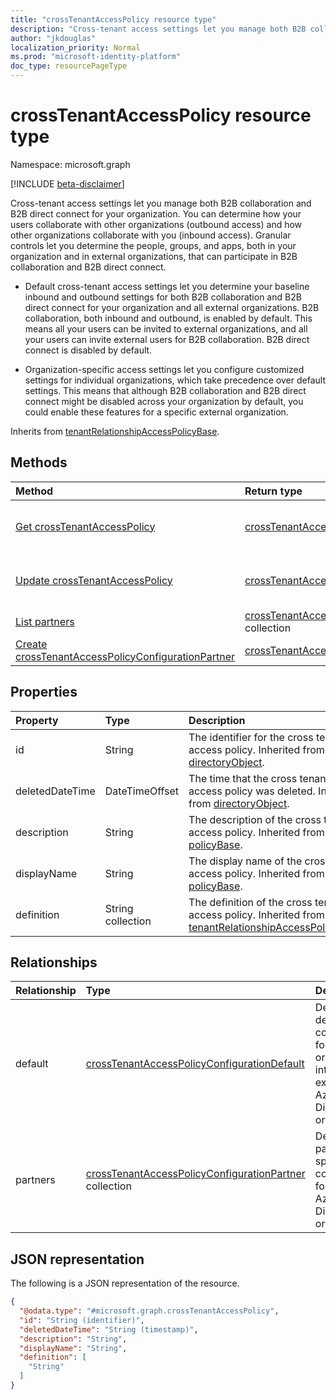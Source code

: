 ```yaml
---
title: "crossTenantAccessPolicy resource type"
description: "Cross-tenant access settings let you manage both B2B collaboration and B2B direct connect for your organization."
author: "jkdouglas"
localization_priority: Normal
ms.prod: "microsoft-identity-platform"
doc_type: resourcePageType
---
```


# crossTenantAccessPolicy resource type

Namespace: microsoft.graph

[!INCLUDE [beta-disclaimer](../../includes/beta-disclaimer.md)]

Cross-tenant access settings let you manage both B2B collaboration and B2B direct connect for your organization. You can determine how your users collaborate with other organizations (outbound access) and how other organizations collaborate with you (inbound access). Granular controls let you determine the people, groups, and apps, both in your organization and in external organizations, that can participate in B2B collaboration and B2B direct connect.

- Default cross-tenant access settings let you determine your baseline inbound and outbound settings for both B2B collaboration and B2B direct connect for your organization and all external organizations. B2B collaboration, both inbound and outbound, is enabled by default. This means all your users can be invited to external organizations, and all your users can invite external users for B2B collaboration. B2B direct connect is disabled by default.

- Organization-specific access settings let you configure customized settings for individual organizations, which take precedence over default settings. This means that although B2B collaboration and B2B direct connect might be disabled across your organization by default, you could enable these features for a specific external organization.

Inherits from [tenantRelationshipAccessPolicyBase](../resources/tenantrelationshipaccesspolicybase.md).

## Methods

|Method|Return type|Description|
|:---|:---|:---|
|[Get crossTenantAccessPolicy](../api/crosstenantaccesspolicy-get.md)|[crossTenantAccessPolicy](../resources/crosstenantaccesspolicy.md)|Read the properties and relationships of a [crossTenantAccessPolicy](../resources/crosstenantaccesspolicy.md) object.|
|[Update crossTenantAccessPolicy](../api/crosstenantaccesspolicy-update.md)|[crossTenantAccessPolicy](../resources/crosstenantaccesspolicy.md)|Update the properties of a [crossTenantAccessPolicy](../resources/crosstenantaccesspolicy.md) object.|
|[List partners](../api/crosstenantaccesspolicy-list-partners.md)|[crossTenantAccessPolicyConfigurationPartner](../resources/crosstenantaccesspolicyconfigurationpartner.md) collection|Get a list of all partner specific configurations.|
|[Create crossTenantAccessPolicyConfigurationPartner](../api/crosstenantaccesspolicy-post-partners.md)|[crossTenantAccessPolicyConfigurationPartner](../resources/crosstenantaccesspolicyconfigurationpartner.md)|Create a new partner specific configuration.|

## Properties

|Property|Type|Description|
|:---|:---|:---|
|id|String|The identifier for the cross tenant access policy. Inherited from [directoryObject](../resources/directoryobject.md).|
|deletedDateTime|DateTimeOffset|The time that the cross tenant access policy was deleted. Inherited from [directoryObject](../resources/directoryobject.md).|
|description|String|The description of the cross tenant access policy. Inherited from [policyBase](../resources/policybase.md).|
|displayName|String|The display name of the cross tenant access policy. Inherited from [policyBase](../resources/policybase.md).|
|definition|String collection|The definition of the cross tenant access policy. Inherited from [tenantRelationshipAccessPolicyBase](../resources/tenantrelationshipaccesspolicybase.md).|

## Relationships

|Relationship|Type|Description|
|:---|:---|:---|
|default|[crossTenantAccessPolicyConfigurationDefault](../resources/crosstenantaccesspolicyconfigurationdefault.md)|Defines the default configuration for how your organization interacts with external Azure Active Directory organizations.|
|partners|[crossTenantAccessPolicyConfigurationPartner](../resources/crosstenantaccesspolicyconfigurationpartner.md) collection|Defines partner specific configurations for external Azure Active Directory organizations.|

## JSON representation

The following is a JSON representation of the resource.
<!-- {
  "blockType": "resource",
  "keyProperty": "id",
  "@odata.type": "microsoft.graph.crossTenantAccessPolicy",
  "baseType": "Microsoft.DirectoryServices.tenantRelationshipAccessPolicyBase",
  "openType": false
}
-->

``` json
{
  "@odata.type": "#microsoft.graph.crossTenantAccessPolicy",
  "id": "String (identifier)",
  "deletedDateTime": "String (timestamp)",
  "description": "String",
  "displayName": "String",
  "definition": [
    "String"
  ]
}
```
